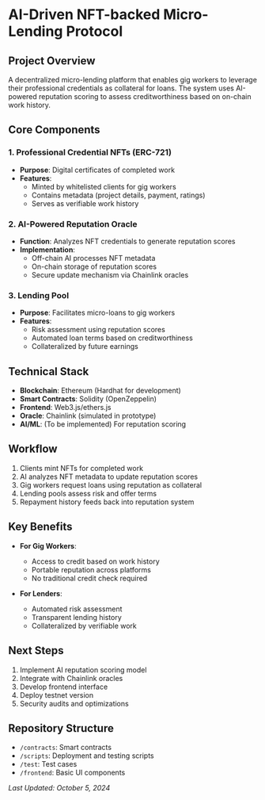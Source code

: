 # AI-Driven NFT-backed Micro-Lending Protocol

## Project Overview
A decentralized micro-lending platform that enables gig workers to leverage their professional credentials as collateral for loans. The system uses AI-powered reputation scoring to assess creditworthiness based on on-chain work history.

## Core Components

### 1. Professional Credential NFTs (ERC-721)
- **Purpose**: Digital certificates of completed work
- **Features**:
  - Minted by whitelisted clients for gig workers
  - Contains metadata (project details, payment, ratings)
  - Serves as verifiable work history

### 2. AI-Powered Reputation Oracle
- **Function**: Analyzes NFT credentials to generate reputation scores
- **Implementation**:
  - Off-chain AI processes NFT metadata
  - On-chain storage of reputation scores
  - Secure update mechanism via Chainlink oracles

### 3. Lending Pool
- **Purpose**: Facilitates micro-loans to gig workers
- **Features**:
  - Risk assessment using reputation scores
  - Automated loan terms based on creditworthiness
  - Collateralized by future earnings

## Technical Stack
- **Blockchain**: Ethereum (Hardhat for development)
- **Smart Contracts**: Solidity (OpenZeppelin)
- **Frontend**: Web3.js/ethers.js
- **Oracle**: Chainlink (simulated in prototype)
- **AI/ML**: (To be implemented) For reputation scoring

## Workflow
1. Clients mint NFTs for completed work
2. AI analyzes NFT metadata to update reputation scores
3. Gig workers request loans using reputation as collateral
4. Lending pools assess risk and offer terms
5. Repayment history feeds back into reputation system

## Key Benefits
- **For Gig Workers**:
  - Access to credit based on work history
  - Portable reputation across platforms
  - No traditional credit check required

- **For Lenders**:
  - Automated risk assessment
  - Transparent lending history
  - Collateralized by verifiable work

## Next Steps
1. Implement AI reputation scoring model
2. Integrate with Chainlink oracles
3. Develop frontend interface
4. Deploy testnet version
5. Security audits and optimizations

## Repository Structure
- `/contracts`: Smart contracts
- `/scripts`: Deployment and testing scripts
- `/test`: Test cases
- `/frontend`: Basic UI components

*Last Updated: October 5, 2024*
